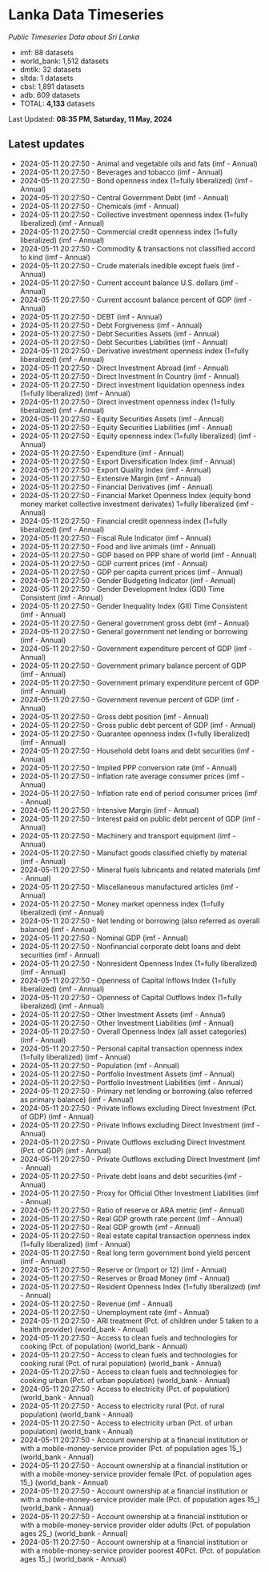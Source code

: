 # Lanka Data Timeseries
*Public Timeseries Data about Sri Lanka*

* imf: 88 datasets
* world_bank: 1,512 datasets
* dmtlk: 32 datasets
* sltda: 1 datasets
* cbsl: 1,891 datasets
* adb: 609 datasets
* TOTAL: **4,133** datasets

Last Updated: **08:35 PM, Saturday, 11 May, 2024**

## Latest updates

* 2024-05-11 20:27:50 - Animal and vegetable oils and fats (imf - Annual)
* 2024-05-11 20:27:50 - Beverages and tobacco (imf - Annual)
* 2024-05-11 20:27:50 - Bond openness index (1=fully liberalized) (imf - Annual)
* 2024-05-11 20:27:50 - Central Government Debt (imf - Annual)
* 2024-05-11 20:27:50 - Chemicals (imf - Annual)
* 2024-05-11 20:27:50 - Collective investment openness index (1=fully liberalized) (imf - Annual)
* 2024-05-11 20:27:50 - Commercial credit openness index (1=fully liberalized) (imf - Annual)
* 2024-05-11 20:27:50 - Commodity & transactions not classified accord to kind (imf - Annual)
* 2024-05-11 20:27:50 - Crude materials inedible except fuels (imf - Annual)
* 2024-05-11 20:27:50 - Current account balance U.S. dollars (imf - Annual)
* 2024-05-11 20:27:50 - Current account balance percent of GDP (imf - Annual)
* 2024-05-11 20:27:50 - DEBT (imf - Annual)
* 2024-05-11 20:27:50 - Debt Forgiveness (imf - Annual)
* 2024-05-11 20:27:50 - Debt Securities Assets (imf - Annual)
* 2024-05-11 20:27:50 - Debt Securities Liabilities (imf - Annual)
* 2024-05-11 20:27:50 - Derivative investment openness index (1=fully liberalized) (imf - Annual)
* 2024-05-11 20:27:50 - Direct Investment Abroad (imf - Annual)
* 2024-05-11 20:27:50 - Direct Investment In Country (imf - Annual)
* 2024-05-11 20:27:50 - Direct investment liquidation openness index (1=fully liberalized) (imf - Annual)
* 2024-05-11 20:27:50 - Direct investment openness index (1=fully liberalized) (imf - Annual)
* 2024-05-11 20:27:50 - Equity Securities Assets (imf - Annual)
* 2024-05-11 20:27:50 - Equity Securities Liabilities (imf - Annual)
* 2024-05-11 20:27:50 - Equity openness index (1=fully liberalized) (imf - Annual)
* 2024-05-11 20:27:50 - Expenditure (imf - Annual)
* 2024-05-11 20:27:50 - Export Diversification Index (imf - Annual)
* 2024-05-11 20:27:50 - Export Quality Index (imf - Annual)
* 2024-05-11 20:27:50 - Extensive Margin (imf - Annual)
* 2024-05-11 20:27:50 - Financial Derivatives (imf - Annual)
* 2024-05-11 20:27:50 - Financial Market Openness Index (equity bond money market collective investment derivates) 1=fully liberalized (imf - Annual)
* 2024-05-11 20:27:50 - Financial credit openness index (1=fully liberalized) (imf - Annual)
* 2024-05-11 20:27:50 - Fiscal Rule Indicator (imf - Annual)
* 2024-05-11 20:27:50 - Food and live animals (imf - Annual)
* 2024-05-11 20:27:50 - GDP based on PPP share of world (imf - Annual)
* 2024-05-11 20:27:50 - GDP current prices (imf - Annual)
* 2024-05-11 20:27:50 - GDP per capita current prices (imf - Annual)
* 2024-05-11 20:27:50 - Gender Budgeting Indicator (imf - Annual)
* 2024-05-11 20:27:50 - Gender Development Index (GDI) Time Consistent (imf - Annual)
* 2024-05-11 20:27:50 - Gender Inequality Index (GII) Time Consistent (imf - Annual)
* 2024-05-11 20:27:50 - General government gross debt (imf - Annual)
* 2024-05-11 20:27:50 - General government net lending or borrowing (imf - Annual)
* 2024-05-11 20:27:50 - Government expenditure percent of GDP (imf - Annual)
* 2024-05-11 20:27:50 - Government primary balance percent of GDP (imf - Annual)
* 2024-05-11 20:27:50 - Government primary expenditure percent of GDP (imf - Annual)
* 2024-05-11 20:27:50 - Government revenue percent of GDP (imf - Annual)
* 2024-05-11 20:27:50 - Gross debt position (imf - Annual)
* 2024-05-11 20:27:50 - Gross public debt percent of GDP (imf - Annual)
* 2024-05-11 20:27:50 - Guarantee openness index (1=fully liberalized) (imf - Annual)
* 2024-05-11 20:27:50 - Household debt loans and debt securities (imf - Annual)
* 2024-05-11 20:27:50 - Implied PPP conversion rate (imf - Annual)
* 2024-05-11 20:27:50 - Inflation rate average consumer prices (imf - Annual)
* 2024-05-11 20:27:50 - Inflation rate end of period consumer prices (imf - Annual)
* 2024-05-11 20:27:50 - Intensive Margin (imf - Annual)
* 2024-05-11 20:27:50 - Interest paid on public debt percent of GDP (imf - Annual)
* 2024-05-11 20:27:50 - Machinery and transport equipment (imf - Annual)
* 2024-05-11 20:27:50 - Manufact goods classified chiefly by material (imf - Annual)
* 2024-05-11 20:27:50 - Mineral fuels lubricants and related materials (imf - Annual)
* 2024-05-11 20:27:50 - Miscellaneous manufactured articles (imf - Annual)
* 2024-05-11 20:27:50 - Money market openness index (1=fully liberalized) (imf - Annual)
* 2024-05-11 20:27:50 - Net lending or borrowing (also referred as overall balance) (imf - Annual)
* 2024-05-11 20:27:50 - Nominal GDP (imf - Annual)
* 2024-05-11 20:27:50 - Nonfinancial corporate debt loans and debt securities (imf - Annual)
* 2024-05-11 20:27:50 - Nonresident Openness Index (1=fully liberalized) (imf - Annual)
* 2024-05-11 20:27:50 - Openness of Capital Inflows Index (1=fully liberalized) (imf - Annual)
* 2024-05-11 20:27:50 - Openness of Capital Outflows Index (1=fully liberalized) (imf - Annual)
* 2024-05-11 20:27:50 - Other Investment Assets (imf - Annual)
* 2024-05-11 20:27:50 - Other Investment Liabilities (imf - Annual)
* 2024-05-11 20:27:50 - Overall Openness Index (all asset categories) (imf - Annual)
* 2024-05-11 20:27:50 - Personal capital transaction openness index (1=fully liberalized) (imf - Annual)
* 2024-05-11 20:27:50 - Population (imf - Annual)
* 2024-05-11 20:27:50 - Portfolio Investment Assets (imf - Annual)
* 2024-05-11 20:27:50 - Portfolio Investment Liabilities (imf - Annual)
* 2024-05-11 20:27:50 - Primary net lending or borrowing (also referred as primary balance) (imf - Annual)
* 2024-05-11 20:27:50 - Private Inflows excluding Direct Investment (Pct. of GDP) (imf - Annual)
* 2024-05-11 20:27:50 - Private Inflows excluding Direct Investment (imf - Annual)
* 2024-05-11 20:27:50 - Private Outflows excluding Direct Investment (Pct. of GDP) (imf - Annual)
* 2024-05-11 20:27:50 - Private Outflows excluding Direct Investment (imf - Annual)
* 2024-05-11 20:27:50 - Private debt loans and debt securities (imf - Annual)
* 2024-05-11 20:27:50 - Proxy for Official Other Investment Liabilities (imf - Annual)
* 2024-05-11 20:27:50 - Ratio of reserve or ARA metric (imf - Annual)
* 2024-05-11 20:27:50 - Real GDP growth rate percent (imf - Annual)
* 2024-05-11 20:27:50 - Real GDP growth (imf - Annual)
* 2024-05-11 20:27:50 - Real estate capital transaction openness index (1=fully liberalized) (imf - Annual)
* 2024-05-11 20:27:50 - Real long term government bond yield percent (imf - Annual)
* 2024-05-11 20:27:50 - Reserve or (Import or 12) (imf - Annual)
* 2024-05-11 20:27:50 - Reserves or Broad Money (imf - Annual)
* 2024-05-11 20:27:50 - Resident Openness Index (1=fully liberalized) (imf - Annual)
* 2024-05-11 20:27:50 - Revenue (imf - Annual)
* 2024-05-11 20:27:50 - Unemployment rate (imf - Annual)
* 2024-05-11 20:27:50 - ARI treatment (Pct. of children under 5 taken to a health provider) (world_bank - Annual)
* 2024-05-11 20:27:50 - Access to clean fuels and technologies for cooking (Pct. of population) (world_bank - Annual)
* 2024-05-11 20:27:50 - Access to clean fuels and technologies for cooking rural (Pct. of rural population) (world_bank - Annual)
* 2024-05-11 20:27:50 - Access to clean fuels and technologies for cooking urban (Pct. of urban population) (world_bank - Annual)
* 2024-05-11 20:27:50 - Access to electricity (Pct. of population) (world_bank - Annual)
* 2024-05-11 20:27:50 - Access to electricity rural (Pct. of rural population) (world_bank - Annual)
* 2024-05-11 20:27:50 - Access to electricity urban (Pct. of urban population) (world_bank - Annual)
* 2024-05-11 20:27:50 - Account ownership at a financial institution or with a mobile-money-service provider (Pct. of population ages 15_) (world_bank - Annual)
* 2024-05-11 20:27:50 - Account ownership at a financial institution or with a mobile-money-service provider female (Pct. of population ages 15_) (world_bank - Annual)
* 2024-05-11 20:27:50 - Account ownership at a financial institution or with a mobile-money-service provider male (Pct. of population ages 15_) (world_bank - Annual)
* 2024-05-11 20:27:50 - Account ownership at a financial institution or with a mobile-money-service provider older adults (Pct. of population ages 25_) (world_bank - Annual)
* 2024-05-11 20:27:50 - Account ownership at a financial institution or with a mobile-money-service provider poorest 40Pct. (Pct. of population ages 15_) (world_bank - Annual)